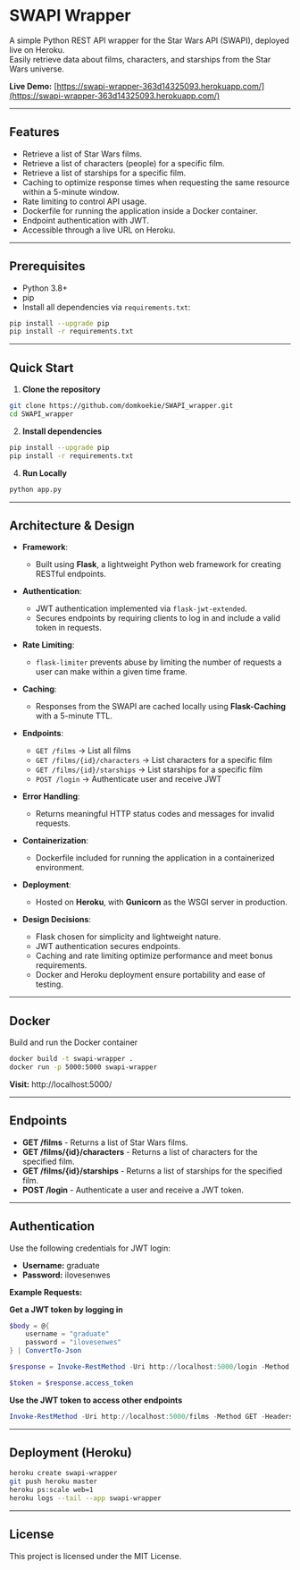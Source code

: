 # SWAPI Wrapper

A simple Python REST API wrapper for the Star Wars API (SWAPI), deployed live on Heroku.  
Easily retrieve data about films, characters, and starships from the Star Wars universe.

**Live Demo:** [https://swapi-wrapper-363d14325093.herokuapp.com/](https://swapi-wrapper-363d14325093.herokuapp.com/)

---

## Features

- Retrieve a list of Star Wars films.
- Retrieve a list of characters (people) for a specific film.
- Retrieve a list of starships for a specific film.
- Caching to optimize response times when requesting the same resource within a 5-minute window.
- Rate limiting to control API usage.
- Dockerfile for running the application inside a Docker container.
- Endpoint authentication with JWT.
- Accessible through a live URL on Heroku.

---

## Prerequisites

- Python 3.8+
- pip
- Install all dependencies via `requirements.txt`:

```bash
pip install --upgrade pip
pip install -r requirements.txt
```
---

## Quick Start

1. **Clone the repository**

```bash
git clone https://github.com/domkoekie/SWAPI_wrapper.git
cd SWAPI_wrapper
```

2. **Install dependencies**

```bash
pip install --upgrade pip
pip install -r requirements.txt
```

4. **Run Locally**

```bash
python app.py
```

---

## Architecture & Design

- **Framework**: 
  - Built using **Flask**, a lightweight Python web framework for creating RESTful endpoints.
  
- **Authentication**: 
  - JWT authentication implemented via `flask-jwt-extended`.
  - Secures endpoints by requiring clients to log in and include a valid token in requests.

- **Rate Limiting**: 
  - `flask-limiter` prevents abuse by limiting the number of requests a user can make within a given time frame.

- **Caching**: 
  - Responses from the SWAPI are cached locally using **Flask-Caching** with a 5-minute TTL.

- **Endpoints**: 
  - `GET /films` → List all films  
  - `GET /films/{id}/characters` → List characters for a specific film  
  - `GET /films/{id}/starships` → List starships for a specific film  
  - `POST /login` → Authenticate user and receive JWT

- **Error Handling**: 
  - Returns meaningful HTTP status codes and messages for invalid requests.

- **Containerization**: 
  - Dockerfile included for running the application in a containerized environment.

- **Deployment**: 
  - Hosted on **Heroku**, with **Gunicorn** as the WSGI server in production.

- **Design Decisions**: 
  - Flask chosen for simplicity and lightweight nature.  
  - JWT authentication secures endpoints.  
  - Caching and rate limiting optimize performance and meet bonus requirements.
  - Docker and Heroku deployment ensure portability and ease of testing.
 
---
  
## Docker

Build and run the Docker container

```bash
docker build -t swapi-wrapper .
docker run -p 5000:5000 swapi-wrapper
```

**Visit:** http://localhost:5000/

---

## Endpoints

- **GET /films** - Returns a list of Star Wars films.  
- **GET /films/{id}/characters** - Returns a list of characters for the specified film.  
- **GET /films/{id}/starships** - Returns a list of starships for the specified film.  
- **POST /login** - Authenticate a user and receive a JWT token.  

---

## Authentication

Use the following credentials for JWT login:

- **Username:** graduate  
- **Password:** ilovesenwes  

**Example Requests:**

**Get a JWT token by logging in**

```powershell
$body = @{
    username = "graduate"
    password = "ilovesenwes"
} | ConvertTo-Json

$response = Invoke-RestMethod -Uri http://localhost:5000/login -Method POST -Body $body -ContentType "application/json"

$token = $response.access_token
```

**Use the JWT token to access other endpoints**

```powershell
Invoke-RestMethod -Uri http://localhost:5000/films -Method GET -Headers @{Authorization = "Bearer $token"}
```

---

## Deployment (Heroku)

```bash
heroku create swapi-wrapper
git push heroku master
heroku ps:scale web=1
heroku logs --tail --app swapi-wrapper
```

---

## License

This project is licensed under the MIT License.
